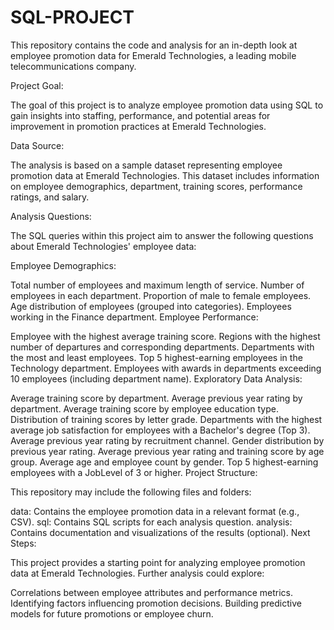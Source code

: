 # SQL-PROJECT
This repository contains the code and analysis for an in-depth look at employee promotion data for Emerald Technologies, a leading mobile telecommunications company.

Project Goal:

The goal of this project is to analyze employee promotion data using SQL to gain insights into staffing, performance, and potential areas for improvement in promotion practices at Emerald Technologies.

Data Source:

The analysis is based on a sample dataset representing employee promotion data at Emerald Technologies. This dataset includes information on employee demographics, department, training scores, performance ratings, and salary.

Analysis Questions:

The SQL queries within this project aim to answer the following questions about Emerald Technologies' employee data:

Employee Demographics:

Total number of employees and maximum length of service.
Number of employees in each department.
Proportion of male to female employees.
Age distribution of employees (grouped into categories).
Employees working in the Finance department.
Employee Performance:

Employee with the highest average training score.
Regions with the highest number of departures and corresponding departments.
Departments with the most and least employees.
Top 5 highest-earning employees in the Technology department.
Employees with awards in departments exceeding 10 employees (including department name).
Exploratory Data Analysis:

Average training score by department.
Average previous year rating by department.
Average training score by employee education type.
Distribution of training scores by letter grade.
Departments with the highest average job satisfaction for employees with a Bachelor's degree (Top 3).
Average previous year rating by recruitment channel.
Gender distribution by previous year rating.
Average previous year rating and training score by age group.
Average age and employee count by gender.
Top 5 highest-earning employees with a JobLevel of 3 or higher.
Project Structure:

This repository may include the following files and folders:

data: Contains the employee promotion data in a relevant format (e.g., CSV).
sql: Contains SQL scripts for each analysis question.
analysis: Contains documentation and visualizations of the results (optional).
Next Steps:

This project provides a starting point for analyzing employee promotion data at Emerald Technologies.  Further analysis could explore:

Correlations between employee attributes and performance metrics.
Identifying factors influencing promotion decisions.
Building predictive models for future promotions or employee churn.
